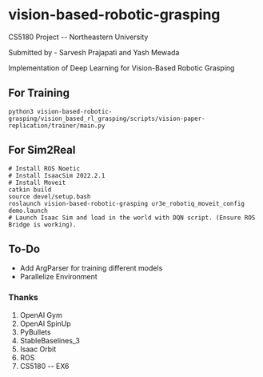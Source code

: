 # vision-based-robotic-grasping

CS5180 Project -- Northeastern University

Submitted by - Sarvesh Prajapati and Yash Mewada

Implementation of Deep Learning for Vision-Based Robotic Grasping



## For Training

```
python3 vision-based-robotic-grasping/vision_based_rl_grasping/scripts/vision-paper-replication/trainer/main.py

```

## For Sim2Real

```
# Install ROS Noetic
# Install IsaacSim 2022.2.1
# Install Moveit
catkin build
source devel/setup.bash
roslaunch vision-based-robotic-grasping ur3e_robotiq_moveit_config demo.launch
# Launch Isaac Sim and load in the world with DQN script. (Ensure ROS Bridge is working).
```

## To-Do

* Add ArgParser for training different models
* Parallelize Environment

### Thanks
1. OpenAI Gym
2. OpenAI SpinUp
3. PyBullets
4. StableBaselines_3
5. Isaac Orbit
6. ROS
7. CS5180 -- EX6
